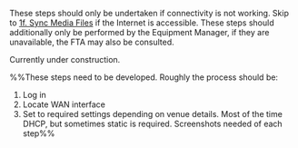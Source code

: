 These steps should only be undertaken if connectivity is not working. Skip to [1f. Sync Media Files](1f.%20Sync%20Media%20Files.md) if the Internet is accessible.
These steps should additionally only be performed by the Equipment Manager, if they are unavailable, the FTA may also be consulted.

Currently under construction.

%%These steps need to be developed. Roughly the process should be:
1. Log in
2. Locate WAN interface
3. Set to required settings depending on venue details. Most of the time DHCP, but sometimes static is required.
Screenshots needed of each step%%

